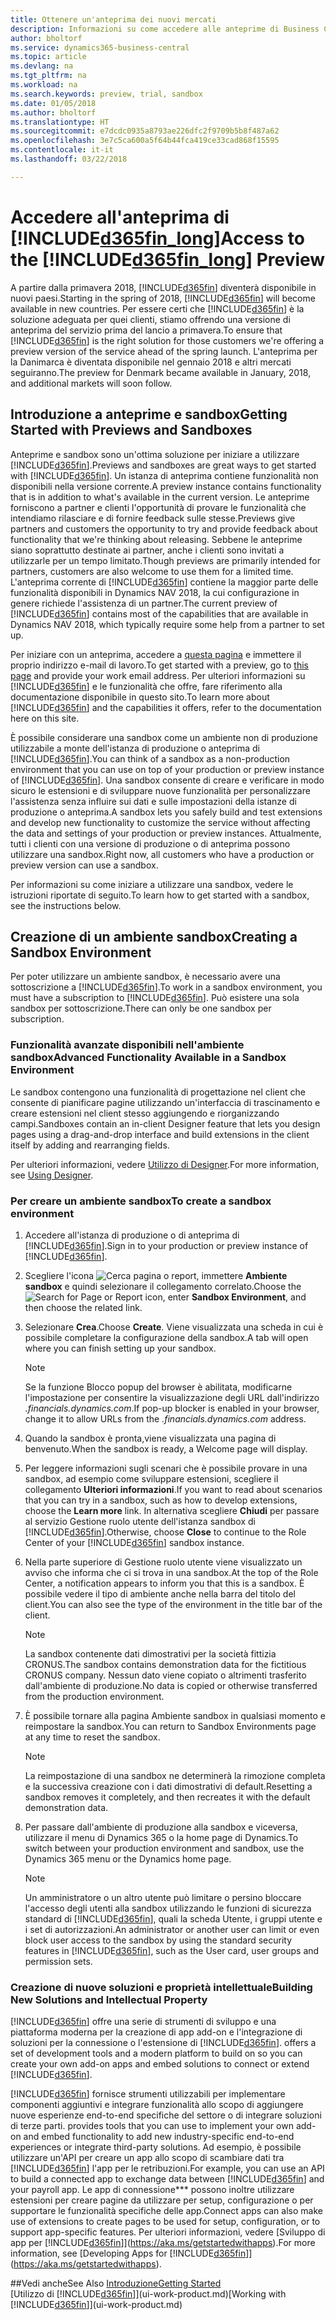 ```yaml
---
title: Ottenere un'anteprima dei nuovi mercati
description: Informazioni su come accedere alle anteprime di Business Central.
author: bholtorf
ms.service: dynamics365-business-central
ms.topic: article
ms.devlang: na
ms.tgt_pltfrm: na
ms.workload: na
ms.search.keywords: preview, trial, sandbox
ms.date: 01/05/2018
ms.author: bholtorf
ms.translationtype: HT
ms.sourcegitcommit: e7dcdc0935a8793ae226dfc2f9709b5b8f487a62
ms.openlocfilehash: 3e7c5ca600a5f64b44fca419ce33cad868f15595
ms.contentlocale: it-it
ms.lasthandoff: 03/22/2018

---
```

# <a name="access-to-the-included365finlongincludesd365finlongmdmd-preview"></a><span data-ttu-id="b9cba-103">Accedere all'anteprima di [!INCLUDE[d365fin_long](includes/d365fin_long_md.md)]</span><span class="sxs-lookup"><span data-stu-id="b9cba-103">Access to the [!INCLUDE[d365fin_long](includes/d365fin_long_md.md)] Preview</span></span>
<span data-ttu-id="b9cba-104">A partire dalla primavera 2018, [!INCLUDE[d365fin](includes/d365fin_md.md)] diventerà disponibile in nuovi paesi.</span><span class="sxs-lookup"><span data-stu-id="b9cba-104">Starting in the spring of 2018, [!INCLUDE[d365fin](includes/d365fin_md.md)] will become available in new countries.</span></span> <span data-ttu-id="b9cba-105">Per essere certi che [!INCLUDE[d365fin](includes/d365fin_md.md)] è la soluzione adeguata per quei clienti, stiamo offrendo una versione di anteprima del servizio prima del lancio a primavera.</span><span class="sxs-lookup"><span data-stu-id="b9cba-105">To ensure that [!INCLUDE[d365fin](includes/d365fin_md.md)] is the right solution for those customers we're offering a preview version of the service ahead of the spring launch.</span></span> <span data-ttu-id="b9cba-106">L'anteprima per la Danimarca è diventata disponibile nel gennaio 2018 e altri mercati seguiranno.</span><span class="sxs-lookup"><span data-stu-id="b9cba-106">The preview for Denmark became available in January, 2018, and additional markets will soon follow.</span></span>  

## <a name="getting-started-with-previews-and-sandboxes"></a><span data-ttu-id="b9cba-107">Introduzione a anteprime e sandbox</span><span class="sxs-lookup"><span data-stu-id="b9cba-107">Getting Started with Previews and Sandboxes</span></span>
<span data-ttu-id="b9cba-108">Anteprime e sandbox sono un'ottima soluzione per iniziare a utilizzare [!INCLUDE[d365fin](includes/d365fin_md.md)].</span><span class="sxs-lookup"><span data-stu-id="b9cba-108">Previews and sandboxes are great ways to get started with [!INCLUDE[d365fin](includes/d365fin_md.md)].</span></span> <span data-ttu-id="b9cba-109">Un istanza di anteprima contiene funzionalità non disponibili nella versione corrente.</span><span class="sxs-lookup"><span data-stu-id="b9cba-109">A preview instance contains functionality that is in addition to what's available in the current version.</span></span> <span data-ttu-id="b9cba-110">Le anteprime forniscono a partner e clienti l'opportunità di provare le funzionalità che intendiamo rilasciare e di fornire feedback sulle stesse.</span><span class="sxs-lookup"><span data-stu-id="b9cba-110">Previews give partners and customers the opportunity to try and provide feedback about functionality that we're thinking about releasing.</span></span> <span data-ttu-id="b9cba-111">Sebbene le anteprime siano soprattutto destinate ai partner, anche i clienti sono invitati a utilizzarle per un tempo limitato.</span><span class="sxs-lookup"><span data-stu-id="b9cba-111">Though previews are primarily intended for partners, customers are also welcome to use them for a limited time.</span></span> <span data-ttu-id="b9cba-112">L'anteprima corrente di [!INCLUDE[d365fin](includes/d365fin_md.md)] contiene la maggior parte delle funzionalità disponibili in Dynamics NAV 2018, la cui configurazione in genere richiede l'assistenza di un partner.</span><span class="sxs-lookup"><span data-stu-id="b9cba-112">The current preview of [!INCLUDE[d365fin](includes/d365fin_md.md)] contains most of the capabilities that are available in Dynamics NAV 2018, which typically require some help from a partner to set up.</span></span>

<span data-ttu-id="b9cba-113">Per iniziare con un anteprima, accedere a [questa pagina](https://go.microsoft.com/fwlink/?linkid=866045) e immettere il proprio indirizzo e-mail di lavoro.</span><span class="sxs-lookup"><span data-stu-id="b9cba-113">To get started with a preview, go to [this page](https://go.microsoft.com/fwlink/?linkid=866045) and provide your work email address.</span></span> <span data-ttu-id="b9cba-114">Per ulteriori informazioni su [!INCLUDE[d365fin](includes/d365fin_md.md)] e le funzionalità che offre, fare riferimento alla documentazione disponibile in questo sito.</span><span class="sxs-lookup"><span data-stu-id="b9cba-114">To learn more about [!INCLUDE[d365fin](includes/d365fin_md.md)] and the capabilities it offers, refer to the documentation here on this site.</span></span>

<span data-ttu-id="b9cba-115">È possibile considerare una sandbox come un ambiente non di produzione utilizzabile a monte dell'istanza di produzione o anteprima di [!INCLUDE[d365fin](includes/d365fin_md.md)].</span><span class="sxs-lookup"><span data-stu-id="b9cba-115">You can think of a sandbox as a non-production environment that you can use on top of your production or preview instance of [!INCLUDE[d365fin](includes/d365fin_md.md)].</span></span> <span data-ttu-id="b9cba-116">Una sandbox consente di creare e verificare in modo sicuro le estensioni e di sviluppare nuove funzionalità per personalizzare l'assistenza senza influire sui dati e sulle impostazioni della istanze di produzione o anteprima.</span><span class="sxs-lookup"><span data-stu-id="b9cba-116">A sandbox lets you safely build and test extensions and develop new functionality to customize the service without affecting the data and settings of your production or preview instances.</span></span> <span data-ttu-id="b9cba-117">Attualmente, tutti i clienti con una versione di produzione o di anteprima possono utilizzare una sandbox.</span><span class="sxs-lookup"><span data-stu-id="b9cba-117">Right now, all customers who have a production or preview version can use a sandbox.</span></span>

<span data-ttu-id="b9cba-118">Per informazioni su come iniziare a utilizzare una sandbox, vedere le istruzioni riportate di seguito.</span><span class="sxs-lookup"><span data-stu-id="b9cba-118">To learn how to get started with a sandbox, see the instructions below.</span></span>

## <a name="creating-a-sandbox-environment"></a><span data-ttu-id="b9cba-119">Creazione di un ambiente sandbox</span><span class="sxs-lookup"><span data-stu-id="b9cba-119">Creating a Sandbox Environment</span></span>
<span data-ttu-id="b9cba-120">Per poter utilizzare un ambiente sandbox, è necessario avere una sottoscrizione a [!INCLUDE[d365fin](includes/d365fin_md.md)].</span><span class="sxs-lookup"><span data-stu-id="b9cba-120">To work in a sandbox environment, you must have a subscription to [!INCLUDE[d365fin](includes/d365fin_md.md)].</span></span> <span data-ttu-id="b9cba-121">Può esistere una sola sandbox per sottoscrizione.</span><span class="sxs-lookup"><span data-stu-id="b9cba-121">There can only be one sandbox per subscription.</span></span>

### <a name="advanced-functionality-available-in-a-sandbox-environment"></a><span data-ttu-id="b9cba-122">Funzionalità avanzate disponibili nell'ambiente sandbox</span><span class="sxs-lookup"><span data-stu-id="b9cba-122">Advanced Functionality Available in a Sandbox Environment</span></span>
<span data-ttu-id="b9cba-123">Le sandbox contengono una funzionalità di progettazione nel client che consente di pianificare pagine utilizzando un'interfaccia di trascinamento e creare estensioni nel client stesso aggiungendo e riorganizzando campi.</span><span class="sxs-lookup"><span data-stu-id="b9cba-123">Sandboxes contain an in-client Designer feature that lets you design pages using a drag-and-drop interface and build extensions in the client itself by adding and rearranging fields.</span></span>

<span data-ttu-id="b9cba-124">Per ulteriori informazioni, vedere [Utilizzo di Designer](https://docs.microsoft.com/en-us/dynamics-nav/developer/devenv-inclient-designer).</span><span class="sxs-lookup"><span data-stu-id="b9cba-124">For more information, see [Using Designer](https://docs.microsoft.com/en-us/dynamics-nav/developer/devenv-inclient-designer).</span></span>

### <a name="to-create-a-sandbox-environment"></a><span data-ttu-id="b9cba-125">Per creare un ambiente sandbox</span><span class="sxs-lookup"><span data-stu-id="b9cba-125">To create a sandbox environment</span></span>
1.  <span data-ttu-id="b9cba-126">Accedere all'istanza di produzione o di anteprima di [!INCLUDE[d365fin](includes/d365fin_md.md)].</span><span class="sxs-lookup"><span data-stu-id="b9cba-126">Sign in to your production or preview instance of [!INCLUDE[d365fin](includes/d365fin_md.md)].</span></span>  
2.  <span data-ttu-id="b9cba-127">Scegliere l'icona ![Cerca pagina o report](media/ui-search/search_small.png "icona Cerca pagina o report"), immettere **Ambiente sandbox** e quindi selezionare il collegamento correlato.</span><span class="sxs-lookup"><span data-stu-id="b9cba-127">Choose the ![Search for Page or Report](media/ui-search/search_small.png "Search for Page or Report icon") icon, enter **Sandbox Environment**, and then choose the related link.</span></span>
3.  <span data-ttu-id="b9cba-128">Selezionare **Crea**.</span><span class="sxs-lookup"><span data-stu-id="b9cba-128">Choose **Create**.</span></span> <span data-ttu-id="b9cba-129">Viene visualizzata una scheda in cui è possibile completare la configurazione della sandbox.</span><span class="sxs-lookup"><span data-stu-id="b9cba-129">A tab will open where you can finish setting up your sandbox.</span></span>

    > [!Note]
    > <span data-ttu-id="b9cba-130">Se la funzione Blocco popup del browser è abilitata, modificarne l'impostazione per consentire la visualizzazione degli URL dall'indirizzo *.financials.dynamics.com*.</span><span class="sxs-lookup"><span data-stu-id="b9cba-130">If pop-up blocker is enabled in your browser, change it to allow URLs from the *.financials.dynamics.com* address.</span></span>  

4.  <span data-ttu-id="b9cba-131">Quando la sandbox è pronta,viene visualizzata una pagina di benvenuto.</span><span class="sxs-lookup"><span data-stu-id="b9cba-131">When the sandbox is ready, a Welcome page will display.</span></span>  
5.  <span data-ttu-id="b9cba-132">Per leggere informazioni sugli scenari che è possibile provare in una sandbox, ad esempio come sviluppare estensioni, scegliere il collegamento **Ulteriori informazioni**.</span><span class="sxs-lookup"><span data-stu-id="b9cba-132">If you want to read about scenarios that you can try in a sandbox, such as how to develop extensions, choose the **Learn more** link.</span></span> <span data-ttu-id="b9cba-133">In alternativa scegliere **Chiudi** per passare al servizio Gestione ruolo utente dell'istanza sandbox di [!INCLUDE[d365fin](includes/d365fin_md.md)].</span><span class="sxs-lookup"><span data-stu-id="b9cba-133">Otherwise, choose **Close** to continue to the Role Center of your [!INCLUDE[d365fin](includes/d365fin_md.md)] sandbox instance.</span></span>  
6.  <span data-ttu-id="b9cba-134">Nella parte superiore di Gestione ruolo utente viene visualizzato un avviso che informa che ci si trova in una sandbox.</span><span class="sxs-lookup"><span data-stu-id="b9cba-134">At the top of the Role Center, a notification appears to inform you that this is a sandbox.</span></span> <span data-ttu-id="b9cba-135">È possibile vedere il tipo di ambiente anche nella barra del titolo del client.</span><span class="sxs-lookup"><span data-stu-id="b9cba-135">You can also see the type of the environment in the title bar of the client.</span></span>

    > [!Note]
    > <span data-ttu-id="b9cba-136">La sandbox contenente dati dimostrativi per la società fittizia CRONUS.</span><span class="sxs-lookup"><span data-stu-id="b9cba-136">The sandbox contains demonstration data for the fictitious CRONUS company.</span></span> <span data-ttu-id="b9cba-137">Nessun dato viene copiato o altrimenti trasferito dall'ambiente di produzione.</span><span class="sxs-lookup"><span data-stu-id="b9cba-137">No data is copied or otherwise transferred from the production environment.</span></span>  

7.  <span data-ttu-id="b9cba-138">È possibile tornare alla pagina Ambiente sandbox in qualsiasi momento e reimpostare la sandbox.</span><span class="sxs-lookup"><span data-stu-id="b9cba-138">You can return to Sandbox Environments page at any time to reset the sandbox.</span></span>

    > [!Note]
    > <span data-ttu-id="b9cba-139">La reimpostazione di una sandbox ne determinerà la rimozione completa e la successiva creazione con i dati dimostrativi di default.</span><span class="sxs-lookup"><span data-stu-id="b9cba-139">Resetting a sandbox removes it completely, and then recreates it with the default demonstration data.</span></span>  

8.  <span data-ttu-id="b9cba-140">Per passare dall'ambiente di produzione alla sandbox e viceversa, utilizzare il menu di Dynamics 365 o la home page di Dynamics.</span><span class="sxs-lookup"><span data-stu-id="b9cba-140">To switch between your production environment and sandbox, use the Dynamics 365 menu or the Dynamics home page.</span></span>

    > [!Note]
    > <span data-ttu-id="b9cba-141">Un amministratore o un altro utente può limitare o persino bloccare l'accesso degli utenti alla sandbox utilizzando le funzioni di sicurezza standard di [!INCLUDE[d365fin](includes/d365fin_md.md)], quali la scheda Utente, i gruppi utente e i set di autorizzazioni.</span><span class="sxs-lookup"><span data-stu-id="b9cba-141">An administrator or another user can limit or even block user access to the sandbox by using the standard security features in [!INCLUDE[d365fin](includes/d365fin_md.md)], such as the User card, user groups and permission sets.</span></span>  

### <a name="building-new-solutions-and-intellectual-property"></a><span data-ttu-id="b9cba-142">Creazione di nuove soluzioni e proprietà intellettuale</span><span class="sxs-lookup"><span data-stu-id="b9cba-142">Building New Solutions and Intellectual Property</span></span>
[!INCLUDE[d365fin](includes/d365fin_md.md)]<span data-ttu-id="b9cba-143"> offre una serie di strumenti di sviluppo e una piattaforma moderna per la creazione di app add-on e l'integrazione di soluzioni per la connessione o l'estensione di [!INCLUDE[d365fin](includes/d365fin_md.md)].</span><span class="sxs-lookup"><span data-stu-id="b9cba-143"> offers a set of development tools and a modern platform to build on so you can create your own add-on apps and embed solutions to connect or extend [!INCLUDE[d365fin](includes/d365fin_md.md)].</span></span>

[!INCLUDE[d365fin](includes/d365fin_md.md)]<span data-ttu-id="b9cba-144"> fornisce strumenti utilizzabili per implementare componenti aggiuntivi e integrare funzionalità allo scopo di aggiungere nuove esperienze end-to-end specifiche del settore o di integrare soluzioni di terze parti.</span><span class="sxs-lookup"><span data-stu-id="b9cba-144"> provides tools that you can use to implement your own add-on and embed functionality to add new industry-specific end-to-end experiences or integrate third-party solutions.</span></span> <span data-ttu-id="b9cba-145">Ad esempio, è possibile utilizzare un'API per creare un app allo scopo di scambiare dati tra [!INCLUDE[d365fin](includes/d365fin_md.md)] l'app per le retribuzioni.</span><span class="sxs-lookup"><span data-stu-id="b9cba-145">For example, you can use an API to build a connected app to exchange data between [!INCLUDE[d365fin](includes/d365fin_md.md)] and your payroll app.</span></span> <span data-ttu-id="b9cba-146">Le app di connessione\*\*\* possono inoltre utilizzare estensioni per creare pagine da utilizzare per setup, configurazione o per supportare le funzionalità specifiche delle app.</span><span class="sxs-lookup"><span data-stu-id="b9cba-146">Connect apps can also make use of extensions to create pages to be used for setup, configuration, or to support app-specific features.</span></span> <span data-ttu-id="b9cba-147">Per ulteriori informazioni, vedere [Sviluppo di app per [!INCLUDE[d365fin](includes/d365fin_md.md)]](https://aka.ms/getstartedwithapps).</span><span class="sxs-lookup"><span data-stu-id="b9cba-147">For more information, see [Developing Apps for [!INCLUDE[d365fin](includes/d365fin_md.md)]](https://aka.ms/getstartedwithapps).</span></span>

##<a name="see-also"></a><span data-ttu-id="b9cba-148">Vedi anche</span><span class="sxs-lookup"><span data-stu-id="b9cba-148">See Also</span></span>
[<span data-ttu-id="b9cba-149">Introduzione</span><span class="sxs-lookup"><span data-stu-id="b9cba-149">Getting Started</span></span>](product-get-started.md)  
<span data-ttu-id="b9cba-150">[Utilizzo di [!INCLUDE[d365fin](includes/d365fin_md.md)]](ui-work-product.md)</span><span class="sxs-lookup"><span data-stu-id="b9cba-150">[Working with [!INCLUDE[d365fin](includes/d365fin_md.md)]](ui-work-product.md)</span></span>  

